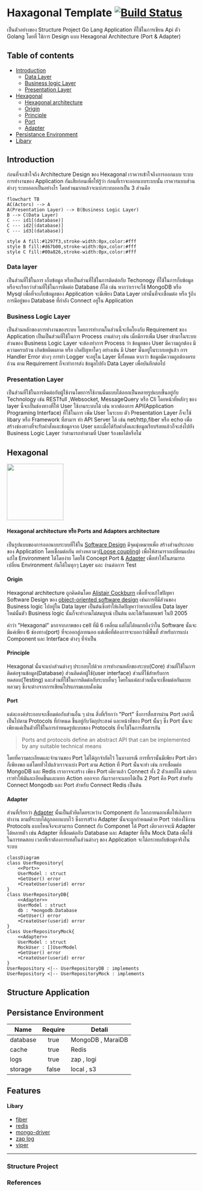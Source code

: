 # **Haxagonal Template** [![Build Status](https://travis-ci.org/joemccann/dillinger.svg?branch=master)](www.google.com)

เป็นตัวอย่างของ Structure Project Go Lang Application ที่ใช้ในการเขียน Api ตัว Golang โดยที่ ใช้การ Design แบบ Hexagonal Architecture (Port & Adapter)

## Table of contents

- [Introduction](#introduction)
  - [Data Layer](#data-layer)
  - [Business logic Layer](#business-logic-layer)
  - [Presentation Layer](#presentation-layer)
- [Hexagonal](#hexagonal)
  - [Hexagonal architecture](#hexagonal-architecture-หรือ-ports-and-adapters-architecture)
  - [Origin](#origin)
  - [Principle](#principle)
  - [Port](#port)
  - [Adapter](#adapter)
- [Persistance Environment](#environment-support)
- [Libary](#libary)

## **Introduction**

ก่อนที่จะเข้าใจถึง Architecture Design ของ Hexagonal เราควรเข้าใจถึงการออกแบบ ระบบการทำงานของ Application กันเสียก่อนเพื่อให้รู้ว่า ก่อนที่เราจะออกแบบระบบนั้น เราควรแบบส่วนต่างๆ ระบบออกเป็นอย่างไร โดยส่วนมากแล้วจะแบ่งระบบออกเป็น 3 ส่วนคือ

```mermaid
flowchart TB
AC(Actors) --> A
A(Presentation Layer) --> B(Business Logic Layer)
B --> C(Data Layer)
C --- id1[(database)]
C --- id2[(database)]
C --- id3[(database)]

style A fill:#1297f3,stroke-width:0px,color:#fff
style B fill:#d67b00,stroke-width:0px,color:#fff
style C fill:#00a826,stroke-width:0px,color:#fff
```

<!-- <h3 style="color:#00a826">Data layer</h3> -->

### **Data layer**

เป็นส่วนที่ใช้ในการ เก็บข้อมูล หรือเป็นส่วนที่ใช้ในการติดต่อกับ Techonogy ที่ใช้ในการก็บข้อมูล หรือจะเรียกว่าส่วนที่ใช้ในการติดต่อ Database ก็ได้ เช่น หากว่าเราจะใช้ MongoDB หรือ Mysql เพื่อที่จะเก็บข้อมูลของ Application จะมีเพียง Data Layer เท่านั้นที่จะเชื่อมต่อ หรือ รู้ถึงการมีอยู่ของ Database ที่กำลัง Connect อยู่ใน Application

<!-- <h3 style="color:#d67b00;margin-top:30px">Business Logic Layer</h3> -->

### **Business Logic Layer**

เป็นส่วนหลักของการทำงานของระบบ โดยการทำงานในส่วนนี้จะยึดโยงกับ Requirement ของ Application เป็นเป็นส่วนที่ใช้ในการ Process งานต่างๆ เช่น เมื่อมีการเพื่ม User เข้ามาในระบบ ส่วนของ Business Logic Layer จะต้องทำการ Process ว่า ข้อมูลของ User มีความถูกต้อง มีความครบถ้วน เกิดข้อผิดผลาด หรือ เกิดปัญหาใดๆ อย่างเช่น มี User นั้นอยู่ในระบบอยู่แล้ว การ Handler Error ต่างๆ การทำ Logger จะอยู่ใน Layer นี้ทั้งหมด หากว่า ข้อมูลมีความถูกต้องครบถ้วน ตาม Requirement ก็จะทำการส่ง ข้อมูลไปยัง Data Layer เพื่อบันทึกต่อไป

<!-- <h3 style="color:#1297f3;margin-top:30px">Presentation Layer</h3> -->

### **Presentation Layer**

เป็นส่วนที่ใช้ในการติดต่อกับผู้ใช้งานโดยการใช้งานนั้นแบบได้ออกเป็นหลายรูปแบบขึ้นอยู่กับ Technology เช่น RESTfull ,Websocket, MessageQuery หรือ Cli โดยหน้าที่หลักๆ ของ layer นี้จะเป็นช่องทางที่ให้ User ใช้งานระบบได้ เช่น หากต้องการ API(Application Programing Interface) ที่ใช้ในการ เพิ่ม User ในระบบ ตัว Presentation Layer ก็จะใช้ libary หรือ Framework ที่สามาร ทำ API Server ได้ เช่น net/http,fiber หรือ echo เพื่อสร้างช่องทางที่จะรับคำสั่งและข้อมูลจาก User และเมื่อได้รับคำสั่งและข้อมูลเรียบร้อยแล้วก็จะส่งไปยัง Business Logic Layer ว่าสามารถทำตามที่ User ร้องขอได้หรือไม่

## **Hexagonal**

<img style="width:150px" src="https://upload.wikimedia.org/wikipedia/commons/thumb/7/75/Hexagonal_Architecture.svg/626px-Hexagonal_Architecture.svg.png"/>

#### **Hexagonal architecture** หรือ **Ports and Adapters architecture**

เป็นรูปแบบของการออกแบบระบบที่ใช้ใน [Software Design](https://en.wikipedia.org/wiki/Software_design) มีจุดมุ่งหมายเพื่อ สร้างส่วนประกอบของ Application โดยเชื่อมต่อกัน อย่างหลวมๆ([Loose coupling](https://en.wikipedia.org/wiki/Loose_coupling)) เพื่อให้สามาราถเปลี่ยนแปลงแก้ไข Environment ได้โดยง่าย โดยใช้ Concept Port & [Adapter](https://en.wikipedia.org/wiki/Adapter_pattern) เพื่อทำให้ในสามารถเปลี่ยน Environment กันได้ในทุกๆ Layer และ ง่านต่อการ Test

#### **Origin**

Hexagonal architecture ถูกคิดค้นโดย [Alistair Cockburn](https://en.wikipedia.org/wiki/Alistair_Cockburn) เพื่อที่จะแก้ไขปัญหา Software Design ของ [object-oriented software design](https://en.wikipedia.org/wiki/Object-oriented_analysis_and_design) เช่นการที่มีส่วนของ Business logic ไปอยู่ใน Data layer เป็นต้นซึ่งทำให้เกิดปัญหาว่าหากเปลี่ยน Data layer ใหม่นั้นตัว Business logic นั้นก็จะทำงานไม่สมบูรณ์ เป็นต้น และได้เริ่มเผยแพร่ ในปี 2005

คำว่า "Hexagonal" มากจากภาพของ cell ที่มี 6 เหลี่ยม แต่ไม่ได้หมายถึงว่าใน Software นั้นจะมีแค่เพียง 6  ช่องทาง(port) ที่จะออกสู่ภายนอก แต่เพื่อที่ต้องการจะบอกว่ามีพื้นที่ สำหรับการแบ่ง Component และ Interface ต่างๆ ที่จำเป็น

#### **Principle**

Hexagonal นั้นจะแบ่งส่วนต่างๆ ประกอบไปด้วย การทำงานหลักของระบบ(Core) ส่วนที่ใช้ในการติดต่อฐานข้อมูล(Database)  ส่วนติดต่อผู้ใช้(user interface) ส่วนที่ใช้สำหรับการทดสอบ(Testing) และส่วนที่ใช้ในการติดต่อกับระบบอื่นๆ โดยในแต่ละส่วนนั้นจะเชื่อมต่อกันแบบหลวมๆ ซื่งจะต่างจากการเขียนโปรแกรมแบบดั้งเดิม

#### **Port**

แต่ละองค์ประกอบจะเชื่อมต่อกับส่วนอื่น ๆ ผ่าน สิ่งที่เรียกว่า "Port" ซึ่งการสื่อสารผ่าน Port เหล่านี้เป็นไปตาม Protocols ที่กำหนด ขึ้นอยู่กับวัตถุประสงค์ และหน้าที่ของ Port นั้นๆ ซึ่ง Port นั้นจะเพียงแค่เป็นตัวที่ใช้ในการกำหนดรูปแบบของ Protocols ที่จะใช้ในการสื่อสารกัน

> Ports and protocols define an abstract API that can be implemented by any suitable technical means

โดยที่ความละเอียดและจำนวนของ Port ไม่ได้ถูกจำกัดไว้ ในบางกรณี การที่เรานั้นมีเพียง Port เดียวก็เพียงพอ แต่โดยทั่วไปแล้วเราจะแบ่ง Port ตาม Action ที่ Port นั้นจะทำ เช่น การเชื่อมต่อ MongoDB และ Redis เราอาจจะสร้าง เพียง Port เดียวแล้ว Connect ทั้ง 2 ตัวเลยก็ได้ แต่หากเราทำให้มันละเอียดขึ้นและแยก Action ออกจาก กันเราอาจะแยกได้เป็น 2 Port คือ Port สำหรับ Connect Mongodb และ Port สำหรับ Connect Redis เป็นต้น



#### **Adapter**
ส่วนที่เรียกว่า [Adapter](https://en.wikipedia.org/wiki/Adapter_pattern) นั้นเป็นตัวยึดโดยระหว่าง Component กับ โลกภายนอกเพื่อให้เกิดการทำงาน ตามที่ระบบได้ถูกออกแบบไว้ ซึ่งการสร้าง Adapter นั้นจะถูกกำหนดด้วย Port ว่าต้องใช้งาน Protocols แบบไหนจึงจะสามารถ Connect กับ Componet ได้ Port เดียวอาจจะมี Adapter ได้หลายตัว เช่น Adapter ที่เชื่อมต่อกับ Database และ Adapter ที่เป็น Mock Data เพื่อใช้ในการทดสอบ เวลาที่เราต้องการเทสในส่วนต่างๆ ของ Application จะได้กระทบกับข้อมูลจริงในระบบ

```mermaid
classDiagram
class UserRepository{
    <<Port>>
    UserModel : struct
    +GetUser() error
    +CreateUser(userid) error
}
class UserRepositoryDB{
    <<Adapter>>
    UserModel : struct
    db : *mongodb.Database
    +GetUser() error
    +CreateUser(userid) error
}
class UserRepositoryMock{
    <<Adapter>>
    UserModel : struct
    MockUser : []UserModel
    +GetUser() error
    +CreateUser(userid) error
}
UserRepository <|-- UserRepositoryDB : implements
UserRepository <|-- UserRepositoryMock : implements
```

## **Structure Application**


## **Persistance Environment**

| Name     | Require | Detali            |
| -------- | :-----: | ----------------- |
| database |  true   | MongoDB , MaraiDB |
| cache    |  true   | Redis             |
| logs     |  true   | zap , logi        |
| storage  |  false  | local , s3        |


## **Features**


#### Libary

- [fiber](github.com/gofiber/fiber/v2)
- [redis](github.com/go-redis/redis/v9)
- [mongo-driver](go.mongodb.org/mongo-driver)
- [zap log](go.uber.org/zap)
- [viper](github.com/spf13/viper)

---

### Structure Project

<!-- project
│
└─── core
│    └─── models
│    │    └─── pod.go
│    │    └─── adapter.go
│    │
│    └─── repositories
│    │    └─── pod.go
│    │    └─── adapter.go
│    │
│    └─── services
│         └─── pod.go
│         └─── adapter.go
│
└─── common
│    └─── cache
│    │    └─── pod.go
│    │    └─── adapter.go
│    │
│    └─── logs
│    │    └─── pod.go
│    │    └─── adapter.go
│    │
│    └─── storage
│         └─── pod.go
│         └─── adapter.go
│
└─── handler
│    └─── handler.go
│
└─── middlewares
│    └─── moddleware.go
│
└─── docs
│     └─── docs.go
│     └─── swagger.json
│     └─── swagger.yaml
│
└─── README.md
└─── main.go
└─── go.mod -->


### **References**
